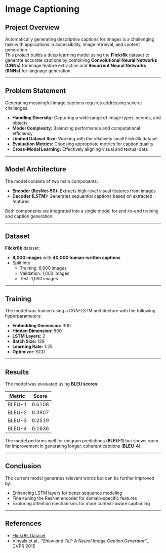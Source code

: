 # Image Captioning

## Project Overview
Automatically generating descriptive captions for images is a challenging task with applications in accessibility, image retrieval, and content generation.  
This project builds a deep learning model using the **Flickr8k** dataset to generate accurate captions by combining **Convolutional Neural Networks (CNNs)** for image feature extraction and **Recurrent Neural Networks (RNNs)** for language generation.

---

## Problem Statement
Generating meaningful image captions requires addressing several challenges:

- **Handling Diversity:** Capturing a wide range of image types, scenes, and objects  
- **Model Complexity:** Balancing performance and computational efficiency  
- **Limited Dataset Size:** Working with the relatively small Flickr8k dataset  
- **Evaluation Metrics:** Choosing appropriate metrics for caption quality  
- **Cross-Modal Learning:** Effectively aligning visual and textual data  

---

## Model Architecture
The model consists of two main components:

- **Encoder (ResNet-50):** Extracts high-level visual features from images  
- **Decoder (LSTM):** Generates sequential captions based on extracted features  

Both components are integrated into a single model for end-to-end training and caption generation.

---

## Dataset
**Flickr8k** dataset:  
- **8,000 images** with **40,000 human-written captions**  
- Split into:
  - Training: 6,000 images  
  - Validation: 1,000 images  
  - Test: 1,000 images  

---

## Training
The model was trained using a CNN-LSTM architecture with the following hyperparameters:

- **Embedding Dimension:** 300  
- **Hidden Dimension:** 500  
- **LSTM Layers:** 2  
- **Batch Size:** 128  
- **Learning Rate:** 1.25  
- **Optimizer:** SGD  

---

## Results
The model was evaluated using **BLEU scores**:

| Metric  | Score   |
|---------|---------|
| BLEU-1  | 0.6108  |
| BLEU-2  | 0.3907  |
| BLEU-3  | 0.2519  |
| BLEU-4  | 0.1636  |

The model performs well for unigram predictions (**BLEU-1**) but shows room for improvement in generating longer, coherent captions (**BLEU-4**).

---

## Conclusion
The current model generates relevant words but can be further improved by:
- Enhancing LSTM layers for better sequence modeling  
- Fine-tuning the ResNet encoder for domain-specific features  
- Exploring attention mechanisms for more context-aware captioning  

---

## References
- [Flickr8k Dataset](https://forms.illinois.edu/sec/1713398)  
- Vinyals et al., *"Show and Tell: A Neural Image Caption Generator"*, CVPR 2015  
